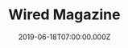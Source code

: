 ---
collection_archive: false
collection_awards: []
collection_category:
  - Environments
  - Portraits
  - Travel
  - Editorial
  - Uniquely American
  - Tech
  - Reportage
  - Color
collection_content: >-
  This commission touches on something I think a lot about- how will “Main
  Street” and the idyllic small towns of America’s yesterday survive tomorrow?
  As the economy and workforce move to urban communities in record numbers, I’m
  afraid in the not-so-distant future the US landscape will be littered with
  ghost towns and abandoned communities, bringing a fabled American way of life
  to near extinction.


  These works are a portrait of a community on life support, the closed Alcoa
  plant (the one-time financial lifeline), and the players working to bring the
  world’s largest bitcoin mining facility to a community desperately needing
  good news: Milam County Judge Steve Young, The Director of Rockdale Municipal
  Development Kara Chlore, and Joan and Dan Ratliff, owners of the historic
  Rainbow Courts Motel.


  In 1952, **_The Saturday Evening Post_** christened Rockdale, Texas, “_The
  Town Where It Rains Money_.” More recently, though, prosperity has eluded
  Rockdale. The Alcoa smelter was shuttered in 2008, and an adjoining coal-fired
  power plant closed last year. More than 1,000 jobs vanished, sending Rockdale
  and surrounding Milam County, population 25,000, into a nosedive.


  Then, last summer, a ray of hope pierced the gloom. Bitmain, a Chinese company
  that makes specialized computers for “mining” crypto currency, said it would
  invest $500 million in the closed Alcoa smelter, which, crucially, was still
  connected to massive electrical lines. Most important for Milam County,
  Bitmain promised to create between 400 and 600 jobs. New industry would
  replace the old.


  Instead, Milam County and other communities have learned a real-life lesson
  about the elusive promise of virtual currency as the promised 400-600 jobs are
  currently at 20-40.


  [**_Article_**](https://www.wired.com/story/hard-luck-texas-town-bet-bitcoin-lost/)
  written by Mark Dent and assigned by Samantha Cooper.
collection_cover: 'https://d1sf55qlb7p6hz.cloudfront.net/bitmain-27.jpg'
collection_cover_mobile: 'https://d1sf55qlb7p6hz.cloudfront.net/verticalcovers-11.jpg'
collection_description: >-
  These works are a portrait of Rockdale, Texas a community on life support, the
  closed Alcoa plant (their one-time financial lifeline), and the players
  working to bring the world’s largest bitcoin mining facility to a community
  desperately needing good news. Bitmain promised to create between 400 and 600
  jobs. New industry would replace the old. Instead, Milam County and other
  communities have learned a real-life lesson about the elusive promise of
  virtual currency with only 20-30 new jobs created.
collection_exhibition: []
collection_filter: Commissioned + Stock
collection_hidden: false
collection_meta: The Hard-Luck Texas Town That Bet on Bitcoin and Lost
collection_press: []
collection_preview:
  - 'https://d1sf55qlb7p6hz.cloudfront.net/bitmain_covers-2.jpg'
  - 'https://d1sf55qlb7p6hz.cloudfront.net/bitmain_covers-1.jpg'
  - 'https://d1sf55qlb7p6hz.cloudfront.net/bitmain_covers-6.jpg'
  - 'https://d1sf55qlb7p6hz.cloudfront.net/bitmain_covers-4.jpg'
  - 'https://d1sf55qlb7p6hz.cloudfront.net/bitmain_covers-8.jpg'
  - 'https://d1sf55qlb7p6hz.cloudfront.net/bitmain_covers-3.jpg'
  - 'https://d1sf55qlb7p6hz.cloudfront.net/bitmain_covers-7.jpg'
  - 'https://d1sf55qlb7p6hz.cloudfront.net/bitmain_covers-5.jpg'
cover_image: 'https://d1sf55qlb7p6hz.cloudfront.net/social-32.jpg'
date: 2019-06-18T07:00:00.000Z
layout: blocks
logo: ''
navigation_theme: white
px_extra: true
slug: wired-magazine-2
test_repeater: []
theme_color: '#D2DEE7'
theme_color_all_works: '#8FD2F9'
title: Wired Magazine
collection_blocks:
  - _bookshop_name: collections/media-row-start
    row_alignment: between
  - _bookshop_name: collections/media-element
    block: media-element
    color: '#A3C8AD'
    image: 'https://d1sf55qlb7p6hz.cloudfront.net/bitmain-1.jpg'
    margin_left: '35'
    margin_right: '0'
    margin_y: '100'
    test_field: >-
      </div></label><img role="presentation"
      src="https://d1sf55qlb7p6hz.cloudfront.net/bitmain-1.jpg"><div><label>
    width: '55'
  - _bookshop_name: collections/media-row
    row_alignment: between
  - _bookshop_name: collections/media-element
    block: media-element
    color: '#E7A973'
    image: 'https://d1sf55qlb7p6hz.cloudfront.net/bitmain-2.jpg'
    margin_left: '5'
    margin_y: '100'
    width: '50'
  - _bookshop_name: collections/media-element
    block: media-element
    color: '#FFD467'
    image: 'https://d1sf55qlb7p6hz.cloudfront.net/bitmain-3.jpg'
    margin_left: '0'
    margin_right: '10'
    margin_y: '500'
    width: '30'
  - _bookshop_name: collections/media-row
    row_alignment: between
  - _bookshop_name: collections/media-element
    block: media-element
    color: '#7DDBC0'
    image: 'https://d1sf55qlb7p6hz.cloudfront.net/bitmain-4.jpg'
    margin_left: '15'
    margin_right: '0'
    margin_y: '200'
    width: '40'
  - _bookshop_name: collections/media-element
    block: media-element
    color: '#FD9496'
    image: 'https://d1sf55qlb7p6hz.cloudfront.net/bitmain-5.jpg'
    margin_left: '0'
    margin_right: '5'
    margin_y: '200'
    width: '40'
  - _bookshop_name: collections/media-row
    row_alignment: between
  - _bookshop_name: collections/media-element
    block: media-element
    color: '#EFD6B4'
    image: 'https://d1sf55qlb7p6hz.cloudfront.net/bitmain-6.jpg'
    margin_left: '5'
    margin_y: '200'
    width: '33'
  - _bookshop_name: collections/media-element
    block: media-element
    color: '#E1EA6D'
    image: 'https://d1sf55qlb7p6hz.cloudfront.net/bitmain-7.jpg'
    margin_left: '0'
    margin_right: '10'
    margin_y: '400'
    width: '40'
  - _bookshop_name: collections/media-row
    row_alignment: between
  - _bookshop_name: collections/media-element
    block: media-element
    color: '#CEDCDD'
    image: 'https://d1sf55qlb7p6hz.cloudfront.net/bitmain-8.jpg'
    margin_left: '5'
    margin_y: '100'
    width: '50'
  - _bookshop_name: collections/media-element
    block: media-element
    color: '#E7BFAA'
    image: 'https://d1sf55qlb7p6hz.cloudfront.net/bitmain-9.jpg'
    margin_left: '0'
    margin_right: '0'
    margin_y: '500'
    width: '33'
  - _bookshop_name: collections/media-row
    row_alignment: between
  - _bookshop_name: collections/media-element
    block: media-element
    color: '#A4D38E'
    image: 'https://d1sf55qlb7p6hz.cloudfront.net/bitmain-10.jpg'
    margin_left: '25'
    margin_y: '100'
    width: '50'
  - _bookshop_name: collections/media-row
    row_alignment: between
  - _bookshop_name: collections/media-element
    block: media-element
    color: '#F5614B'
    image: 'https://d1sf55qlb7p6hz.cloudfront.net/bitmain-11.jpg'
    margin_left: '5'
    margin_right: '0'
    margin_y: '100'
    width: '40'
  - _bookshop_name: collections/media-element
    block: media-element
    color: '#A6CAE5'
    image: 'https://d1sf55qlb7p6hz.cloudfront.net/bitmain-12.jpg'
    margin_right: '15'
    margin_y: '600'
    width: '30'
  - _bookshop_name: collections/media-row
    row_alignment: between
  - _bookshop_name: collections/media-element
    block: media-element
    color: '#F8D9B6'
    image: 'https://d1sf55qlb7p6hz.cloudfront.net/bitmain-13.jpg'
    margin_left: '25'
    margin_right: '0'
    margin_y: '100'
    width: '50'
  - _bookshop_name: collections/media-row
    row_alignment: between
  - _bookshop_name: collections/media-element
    block: media-element
    color: '#FFC9B6'
    image: 'https://d1sf55qlb7p6hz.cloudfront.net/bitmain-14.jpg'
    margin_left: '15'
    margin_right: '0'
    margin_y: '100'
    width: '30'
  - _bookshop_name: collections/media-element
    block: media-element
    color: '#DCEDF6'
    image: 'https://d1sf55qlb7p6hz.cloudfront.net/bitmain-15.jpg'
    margin_left: '0'
    margin_right: '5'
    margin_y: '300'
    width: '40'
  - _bookshop_name: collections/media-row
    row_alignment: between
  - _bookshop_name: collections/media-element
    block: media-element
    color: '#EEFAE4'
    image: 'https://d1sf55qlb7p6hz.cloudfront.net/bitmain-16.jpg'
    margin_left: '0'
    margin_right: '0'
    margin_y: '50'
    width: '25'
  - _bookshop_name: collections/media-element
    block: media-element
    color: '#FFE9B4'
    image: 'https://d1sf55qlb7p6hz.cloudfront.net/bitmain-17.jpg'
    margin_left: '0'
    margin_right: '20'
    margin_y: '300'
    width: '50'
  - _bookshop_name: collections/media-row
    row_alignment: between
  - _bookshop_name: collections/media-element
    block: media-element
    color: '#DAD4DE'
    image: 'https://d1sf55qlb7p6hz.cloudfront.net/bitmain-18.jpg'
    margin_left: '10'
    margin_right: '0'
    margin_y: '100'
    width: '30'
  - _bookshop_name: collections/media-element
    block: media-element
    color: '#FFC690'
    image: 'https://d1sf55qlb7p6hz.cloudfront.net/bitmain-19.jpg'
    margin_left: '0'
    margin_right: '5'
    margin_y: '400'
    width: '50'
  - _bookshop_name: collections/media-row
    row_alignment: between
  - _bookshop_name: collections/media-element
    block: media-element
    color: '#FFDA9C'
    image: 'https://d1sf55qlb7p6hz.cloudfront.net/bitmain-20.jpg'
    margin_left: '25'
    margin_y: '100'
    width: '50'
  - _bookshop_name: collections/media-row
    row_alignment: between
  - _bookshop_name: collections/media-element
    block: media-element
    color: '#D4D29A'
    image: 'https://d1sf55qlb7p6hz.cloudfront.net/bitmain-21.jpg'
    margin_left: '10'
    margin_right: '0'
    margin_y: '100'
    width: '40'
  - _bookshop_name: collections/media-element
    block: media-element
    color: '#F0F9FA'
    image: 'https://d1sf55qlb7p6hz.cloudfront.net/bitmain-22.jpg'
    margin_left: '0'
    margin_right: '0'
    margin_y: '500'
    width: '45'
  - _bookshop_name: collections/media-row
    row_alignment: between
  - _bookshop_name: collections/media-element
    block: media-element
    color: '#FF9167'
    image: 'https://d1sf55qlb7p6hz.cloudfront.net/bitmain-23.jpg'
    margin_left: '30'
    margin_right: '0'
    margin_y: '100'
    width: '45'
  - _bookshop_name: collections/media-row
    row_alignment: between
  - _bookshop_name: collections/media-element
    block: media-element
    color: '#D8E59D'
    image: 'https://d1sf55qlb7p6hz.cloudfront.net/bitmain-24.jpg'
    margin_left: '10'
    margin_right: '0'
    margin_y: '100'
    width: '30'
  - _bookshop_name: collections/media-element
    block: media-element
    color: '#FFDCB6'
    image: 'https://d1sf55qlb7p6hz.cloudfront.net/bitmain-25.jpg'
    margin_left: '0'
    margin_right: '0'
    margin_y: '400'
    width: '50'
  - _bookshop_name: collections/media-row
    row_alignment: between
  - _bookshop_name: collections/media-element
    block: media-element
    color: '#E1EEF5'
    image: 'https://d1sf55qlb7p6hz.cloudfront.net/bitmain-26.jpg'
    margin_left: '25'
    margin_right: '0'
    margin_y: '100'
    width: '33'
  - _bookshop_name: collections/media-row
    row_alignment: between
  - _bookshop_name: collections/media-element
    block: media-element
    color: '#FAEEDC'
    image: 'https://d1sf55qlb7p6hz.cloudfront.net/bitmain-27.jpg'
    margin_left: '35'
    margin_y: '100'
    width: '60'
  - _bookshop_name: collections/media-row
    row_alignment: between
  - _bookshop_name: collections/media-element
    block: media-element
    color: '#E7DEF3'
    image: 'https://d1sf55qlb7p6hz.cloudfront.net/bitmain-28.jpg'
    margin_left: '0'
    margin_right: '0'
    margin_y: '400'
    width: '50'
  - _bookshop_name: collections/media-element
    block: media-element
    color: '#F1CDBA'
    image: 'https://d1sf55qlb7p6hz.cloudfront.net/bitmain-29.jpg'
    margin_right: '10'
    margin_y: '100'
    width: '33'
  - _bookshop_name: collections/media-row
    row_alignment: between
  - _bookshop_name: collections/media-element
    block: media-element
    color: '#E79F85'
    image: 'https://d1sf55qlb7p6hz.cloudfront.net/bitmain-30.jpg'
    margin_left: '30'
    margin_y: '100'
    width: '30'
  - _bookshop_name: collections/media-row
    row_alignment: between
  - _bookshop_name: collections/media-element
    block: media-element
    caption: 'Deflation. Tempe, AZ. 2016 '
    color: '#D9A663'
    image: 'https://d1sf55qlb7p6hz.cloudfront.net/bitmain-31.jpg'
    margin_left: '20'
    margin_y: '100'
    width: '60'
  - _bookshop_name: collections/media-row-end
---
